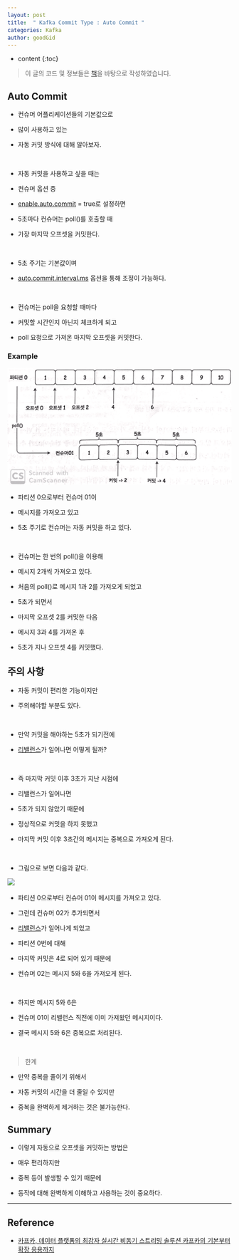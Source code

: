 ```yaml
---
layout: post
title:  " Kafka Commit Type : Auto Commit "
categories: Kafka
author: goodGid
---
```

* content
{:toc}

> 이 글의 코드 및 정보들은 [책](https://book.naver.com/bookdb/book_detail.nhn?bid=13540082)을 바탕으로 작성하였습니다.

## Auto Commit

* 컨슈머 어플리케이션들의 기본값으로

* 많이 사용하고 있는

* 자동 커밋 방식에 대해 알아보자.

<br>

* 자동 커밋을 사용하고 싶을 때는

* 컨슈머 옵션 중 

* [enable.auto.commit]({{site.url}}/Kafka-Consumer-Option/#enableautocommit) = true로 설정하면

* 5초마다 컨슈머는 poll()를 호출할 때

* 가장 마지막 오프셋을 커밋한다.

<br>

* 5초 주기는 기본값이며

* [auto.commit.interval.ms]({{site.url}}/Kafka-Consumer-Option/#autocommitintervalms) 옵션을 통해 조정이 가능하다.








<br>

* 컨슈머는 poll을 요청할 때마다

* 커밋할 시간인지 아닌지 체크하게 되고

* poll 요청으로 가져온 마지막 오프셋을 커밋한다.

### Example

![](/assets/img/kafka/Kafka-Commit-Type-Auto-Commit_1.png)

* 파티션 0으로부터 컨슈머 01이 

* 메시지를 가져오고 있고

* 5초 주기로 컨슈머는 자동 커밋을 하고 있다.

<br>

* 컨슈머는 한 번의 poll()을 이용해

* 메시지 2개씩 가져오고 있다.

* 처음의 poll()로 메시지 1과 2를 가져오게 되었고

* 5초가 되면서

* 마지막 오프셋 2를 커밋한 다음

* 메시지 3과 4를 가져온 후 

* 5초가 지나 오프셋 4를 커밋했다.




## 주의 사항

* 자동 커밋이 편리한 기능이지만

* 주의해야할 부분도 있다.

<br>

* 만약 커밋을 해야하는 5초가 되기전에

*  [리밸런스]({{site.url}}/Kafka-Consumer-Group-Rebalance/)가 일어나면 어떻게 될까?

<br>

* 즉 마지막 커밋 이후 3초가 지난 시점에

* 리밸런스가 일어나면

* 5초가 되지 않았기 때문에 

* 정상적으로 커밋을 하지 못했고

* 마지막 커밋 이후 3초간의 메시지는 중복으로 가져오게 된다.

<br>

* 그림으로 보면 다음과 같다.

![](/assets/img/kafka/Kafka-Commit-Type-Auto-Commit_2.png)

* 파티션 0으로부터 컨슈머 01이 메시지를 가져오고 있다.

* 그런데 컨슈머 02가 추가되면서

* [리밸런스]({{site.url}}/Kafka-Consumer-Group-Rebalance/)가 일어나게 되었고

* 파티션 0번에 대해 

* 마지막 커밋은 4로 되어 있기 때문에

* 컨슈머 02는 메시지 5와 6을 가져오게 된다.

<br>

* 하지만 메시지 5와 6은 

* 컨슈머 01이 리밸런스 직전에 이미 가져왔던 메시지이다.

* 결국 메시지 5와 6은 중복으로 처리된다.

<br>

> 한계

* 만약 중복을 줄이기 위해서 

* 자동 커밋의 시간을 더 줄일 수 있지만

* 중복을 완벽하게 제거하는 것은 불가능한다.



## Summary

* 이렇게 자동으로 오프셋을 커밋하는 방법은

* 매우 편리하지만

* 중복 등이 발생할 수 있기 때문에

* 동작에 대해 완벽하게 이해하고 사용하는 것이 중요하다.

---

## Reference

* [카프카, 데이터 플랫폼의 최강자 실시간 비동기 스트리밍 솔루션 카프카의 기본부터 확장 응용까지](https://book.naver.com/bookdb/book_detail.nhn?bid=13540082)